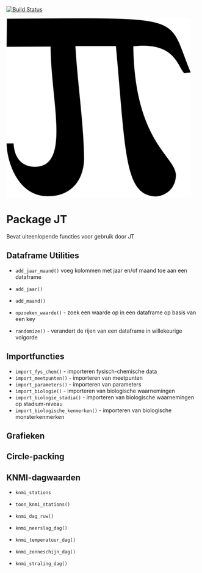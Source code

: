 [![Build Status](https://travis-ci.org/RedTent/JT.svg?branch=master)](https://travis-ci.org/RedTent/JT)

![](data-raw/images/JTIP.png)



# Package JT

Bevat uiteenlopende functies voor gebruik door JT

## Dataframe Utilities

* `add_jaar_maand()` voeg kolommen met jaar en/of maand toe aan een dataframe
* `add_jaar()`
* `add_maand()`

* `opzoeken_waarde()` - zoek een waarde op in een dataframe op basis van een key

* `randomize()` - verandert de rijen van een dataframe in willekeurige volgorde

## Importfuncties

* `import_fys_chem()` - importeren fysisch-chemische data
* `import_meetpunten()` - importeren van meetpunten
* `import_parameters()` - importeren van parameters
* `import_biologie()` - importeren van biologische waarnemingen
* `import_biologie_stadia()` - importeren van biologische waarnemingen op stadium-niveau
* `import_biologische_kenmerken()` - importeren van biologische monsterkenmerken

## Grafieken



## Circle-packing




## KNMI-dagwaarden

* `knmi_stations       ` 
* `toon_knmi_stations()`

* `knmi_dag_ruw()      `
* `knmi_neerslag_dag()` 
* `knmi_temperatuur_dag()` 
* `knmi_zonneschijn_dag()`
* `knmi_straling_dag()` 